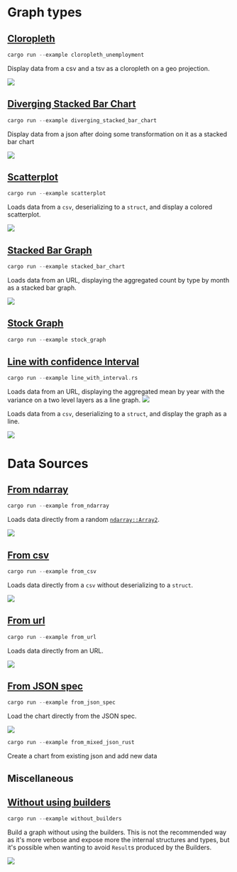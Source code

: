 # Graph types

## [Cloropleth](https://github.com/procyon-rs/vega_lite_3.rs/blob/master/examples/cloropleth_unemployment.rs)

```rust
cargo run --example cloropleth_unemployment
```

Display data from a csv and a tsv as a cloropleth on a geo projection.

<img src="https://raw.githubusercontent.com/procyon-rs/vega_lite_3.rs/master/examples/res/screens/cloropleth_unemployment.png">

## [Diverging Stacked Bar Chart](https://github.com/procyon-rs/vega_lite_3.rs/blob/master/examples/diverging_stacked_bar_chart.rs)

```rust
cargo run --example diverging_stacked_bar_chart
```

Display data from a json after doing some transformation on it as a stacked bar chart

<img src="https://raw.githubusercontent.com/procyon-rs/vega_lite_3.rs/master/examples/res/screens/diverging_stacked_bar_chart.png">

## [Scatterplot](https://github.com/procyon-rs/vega_lite_3.rs/blob/master/examples/scatterplot.rs)

```rust
cargo run --example scatterplot
```

Loads data from a `csv`, deserializing to a `struct`, and display a colored scatterplot.

<img src="https://raw.githubusercontent.com/procyon-rs/vega_lite_3.rs/master/examples/res/screens/scatterplot.png">

## [Stacked Bar Graph](https://github.com/procyon-rs/vega_lite_3.rs/blob/master/examples/stacked_bar_chart.rs)

```rust
cargo run --example stacked_bar_chart
```

Loads data from an URL, displaying the aggregated count by type by month as a stacked bar graph.

<img src="https://raw.githubusercontent.com/procyon-rs/vega_lite_3.rs/master/examples/res/screens/stacked_bar_chart.png">

## [Stock Graph](https://github.com/procyon-rs/vega_lite_3.rs/blob/master/examples/stock_graph.rs)

```rust
cargo run --example stock_graph
```

## [Line with confidence Interval](https://github.com/procyon-rs/vega_lite_3.rs/blob/master/examples/line_with_interval.rs)

```rust
cargo run --example line_with_interval.rs
```


Loads data from an URL, displaying the aggregated mean by year with the variance on a two level layers as a line graph.
<img src="https://raw.githubusercontent.com/procyon-rs/vega_lite_3.rs/master/examples/res/screens/line_with_interval.png">

Loads data from a `csv`, deserializing to a `struct`, and display the graph as a line.

<img src="https://raw.githubusercontent.com/procyon-rs/vega_lite_3.rs/master/examples/res/screens/stock_graph.png">

# Data Sources

## [From ndarray](https://github.com/procyon-rs/vega_lite_3.rs/blob/master/examples/from_ndarray.rs)

```rust
cargo run --example from_ndarray
```

Loads data directly from a random [`ndarray::Array2`](https://docs.rs/ndarray/latest/ndarray/type.Array2.html).

<img src="https://raw.githubusercontent.com/procyon-rs/vega_lite_3.rs/master/examples/res/screens/from_ndarray.png">

## [From csv](https://github.com/procyon-rs/vega_lite_3.rs/blob/master/examples/from_csv.rs)

```rust
cargo run --example from_csv
```

Loads data directly from a `csv` without deserializing to a `struct`.

<img src="https://raw.githubusercontent.com/procyon-rs/vega_lite_3.rs/master/examples/res/screens/stock_graph.png">

## [From url](https://github.com/procyon-rs/vega_lite_3.rs/blob/master/examples/from_url.rs)

```rust
cargo run --example from_url
```

Loads data directly from an URL.

<img src="https://raw.githubusercontent.com/procyon-rs/vega_lite_3.rs/master/examples/res/screens/stock_graph.png">

## [From JSON spec](https://github.com/procyon-rs/vega_lite_3.rs/blob/master/examples/from_json_spec.rs)

```rust
cargo run --example from_json_spec
```

Load the chart directly from the JSON spec.

<img src="https://raw.githubusercontent.com/procyon-rs/vega_lite_3.rs/master/examples/res/screens/diverging_stacked_bar_chart.png">

```rust
cargo run --example from_mixed_json_rust
```

Create a chart from existing json and add new data

## Miscellaneous

## [Without using builders](https://github.com/procyon-rs/vega_lite_3.rs/blob/master/examples/without_builders.rs)

```rust
cargo run --example without_builders
```

Build a graph without using the builders. This is not the recommended way as it's more verbose and expose more the
internal structures and types, but it's possible when wanting to avoid `Result`s produced by the Builders.

<img src="https://raw.githubusercontent.com/procyon-rs/vega_lite_3.rs/master/examples/res/screens/stock_graph.png">
